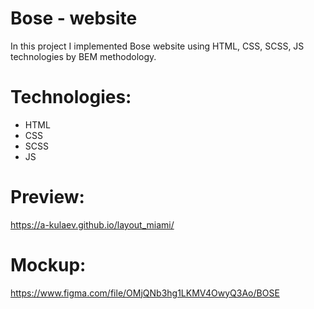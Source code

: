 # Bose - website

  In this project I implemented Bose website using HTML, CSS, SCSS, JS technologies by BEM methodology.

# Technologies:
  - HTML
  - CSS
  - SCSS
  - JS

# Preview:
  https://a-kulaev.github.io/layout_miami/


# Mockup:
  https://www.figma.com/file/OMjQNb3hg1LKMV4OwyQ3Ao/BOSE
